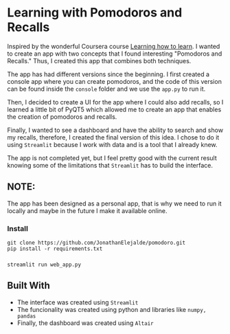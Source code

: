 # Learning with Pomodoros and Recalls

Inspired by the wonderful Coursera course [Learning how to learn](https://www.coursera.org/learn/learning-how-to-learn).
I wanted to create an app with two concepts that I found interesting "Pomodoros and Recalls." Thus, I created this app that combines both techniques.

The app has had different versions since the beginning. I first created a console app where you can create pomodoros, and the code of this version can be found inside the `console` folder and we use the `app.py` to run it.

Then, I decided to create a UI for the app where I could also add recalls, so I learned a little bit of PyQT5 which allowed me to create an app that enables the creation of pomodoros and recalls.

Finally, I wanted to see a dashboard and have the ability to search and show my recalls, therefore, I created the final version of this idea. I chose to do it using `Streamlit` because I work with data and is a tool that I already knew.

The app is not completed yet, but I feel pretty good with the current result knowing some of the limitations that `Streamlit` has to build the interface.

## NOTE:

The app has been designed as a personal app, that is why we need to run it locally and maybe in the future I make it available online.

### Install
```console
git clone https://github.com/JonathanElejalde/pomodoro.git
pip install -r requirements.txt
```

### 
```console
streamlit run web_app.py
```

## Built With

- The interface was created using `Streamlit`
- The funcionality was created using python and libraries like `numpy, pandas`
- Finally, the dashboard was created using `Altair`
